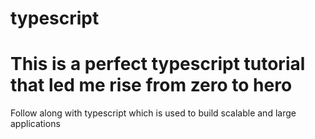 # typescript

<h1>This is a perfect typescript tutorial that led me rise from zero to hero </h1>
<p>Follow along with typescript which is used to build scalable and large applications</p>
